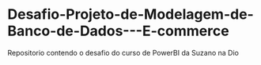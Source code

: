 # Desafio-Projeto-de-Modelagem-de-Banco-de-Dados---E-commerce
Repositorio contendo o desafio do curso de PowerBI da Suzano na Dio
